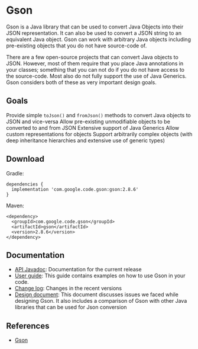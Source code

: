 # Gson

Gson is a Java library that can be used to convert Java Objects into their JSON representation. It can also be used to convert a JSON string to an equivalent Java object. Gson can work with arbitrary Java objects including pre-existing objects that you do not have source-code of.

There are a few open-source projects that can convert Java objects to JSON. However, most of them require that you place Java annotations in your classes; something that you can not do if you do not have access to the source-code. Most also do not fully support the use of Java Generics. Gson considers both of these as very important design goals.

## Goals
Provide simple `toJson()` and `fromJson()` methods to convert Java objects to JSON and vice-versa
Allow pre-existing unmodifiable objects to be converted to and from JSON
Extensive support of Java Generics
Allow custom representations for objects
Support arbitrarily complex objects (with deep inheritance hierarchies and extensive use of generic types)

## Download
Gradle:
```
dependencies {
  implementation 'com.google.code.gson:gson:2.8.6'
}
```
Maven:
```
<dependency>
  <groupId>com.google.code.gson</groupId>
  <artifactId>gson</artifactId>
  <version>2.8.6</version>
</dependency>
```

## Documentation
- [API Javadoc](https://www.javadoc.io/doc/com.google.code.gson/gson): Documentation for the current release
- [User guide](https://github.com/google/gson/blob/master/UserGuide.md): This guide contains examples on how to use Gson in your code.
- [Change log](https://github.com/google/gson/blob/master/CHANGELOG.md): Changes in the recent versions
- [Design document](https://github.com/google/gson/blob/master/GsonDesignDocument.md): This document discusses issues we faced while designing Gson. It also includes a comparison of Gson with other Java libraries that can be used for Json conversion

## References
- [Gson](https://github.com/google/gson)